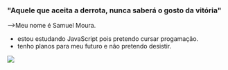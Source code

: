 ### "Aquele que aceita a derrota, nunca saberá o gosto da vitória"


-->Meu nome é Samuel Moura.

- estou estudando JavaScript pois pretendo cursar progamaçâo.
- tenho planos para meu futuro e nâo pretendo desistir.

![](https://media.tenor.com/g-hz4W1e8dQAAAAC/dragon-ball-z-goku-black.gif)
